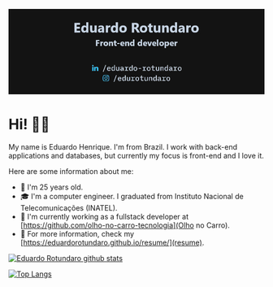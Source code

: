 ![Cover](https://github.com/EduardoRotundaro/EduardoRotundaro/blob/main/cover.jpg?raw=true)

# Hi! 👋🏻

My name is Eduardo Henrique.
I'm from Brazil.
I work with back-end applications and databases, but currently my focus is front-end and I love it.

Here are some information about me:

- 🧔 I'm 25 years old.
- 🎓 I'm a computer engineer. I graduated from Instituto Nacional de Telecomunicações (INATEL).
- 💼 I'm currently working as a fullstack developer at [https://github.com/olho-no-carro-tecnologia](Olho no Carro).
- 📄 For more information, check my [https://eduardorotundaro.github.io/resume/](resume).

[![Eduardo Rotundaro github stats](https://github-readme-stats.vercel.app/api?username=EduardoRotundaro&title_color=23c4ff&text_color=c8d5e5&icon_color=23c4ff&bg_color=131313&hide_border=true&include_all_commits=true&count_private=true)](https://github.com/EduardoRotundaro/)

[![Top Langs](https://github-readme-stats.vercel.app/api/top-langs/?username=EduardoRotundaro&title_color=23c4ff&text_color=c8d5e5&bg_color=131313&hide_border=true)](https://github.com/EduardoRotundaro/)
